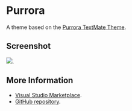 # Purrora

A theme based on the [Purrora TextMate Theme](http://colorsublime.com/theme/Purrora).


## Screenshot
![](https://raw.githubusercontent.com/gerane/VSCodeThemes/master/gerane.Theme-Purrora/screenshot.png).


## More Information
* [Visual Studio Marketplace](https://marketplace.visualstudio.com/items/gerane.Theme-Purrora).
* [GitHub repository](https://github.com/gerane/VSCodeThemes).
